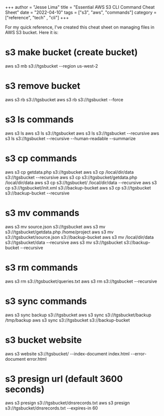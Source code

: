 
+++
author = "Jesse Lima"
title = "Essential AWS S3 CLI Command Cheat Sheet"
date = "2022-04-10"
tags = ["s3", "aws", "commands"]
category = ["reference", "tech" , "cli"]
+++

For my quick reference, I've created this cheat sheet on managing files in AWS S3 bucket. Here it is: 

# s3 make bucket (create bucket)
aws s3 mb s3://tgsbucket --region us-west-2

# s3 remove bucket
aws s3 rb s3://tgsbucket
aws s3 rb s3://tgsbucket --force

# s3 ls commands
aws s3 ls
aws s3 ls s3://tgsbucket
aws s3 ls s3://tgsbucket --recursive
aws s3 ls s3://tgsbucket --recursive  --human-readable --summarize

# s3 cp commands
aws s3 cp getdata.php s3://tgsbucket
aws s3 cp /local/dir/data s3://tgsbucket --recursive
aws s3 cp s3://tgsbucket/getdata.php /local/dir/data
aws s3 cp s3://tgsbucket/ /local/dir/data --recursive
aws s3 cp s3://tgsbucket/init.xml s3://backup-bucket
aws s3 cp s3://tgsbucket s3://backup-bucket --recursive

# s3 mv commands
aws s3 mv source.json s3://tgsbucket
aws s3 mv s3://tgsbucket/getdata.php /home/project
aws s3 mv s3://tgsbucket/source.json s3://backup-bucket
aws s3 mv /local/dir/data s3://tgsbucket/data --recursive
aws s3 mv s3://tgsbucket s3://backup-bucket --recursive

# s3 rm commands
aws s3 rm s3://tgsbucket/queries.txt
aws s3 rm s3://tgsbucket --recursive

# s3 sync commands
aws s3 sync backup s3://tgsbucket
aws s3 sync s3://tgsbucket/backup /tmp/backup
aws s3 sync s3://tgsbucket s3://backup-bucket

# s3 bucket website
aws s3 website s3://tgsbucket/ --index-document index.html --error-document error.html

# s3 presign url (default 3600 seconds)
aws s3 presign s3://tgsbucket/dnsrecords.txt
aws s3 presign s3://tgsbucket/dnsrecords.txt --expires-in 60
